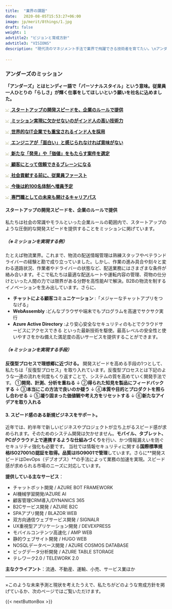 ```yaml
---
title:  "業界の課題"
date:   2020-08-05T15:53:27+06:00
image: jp/merit/8things/1.jpg
draft: false
weight: 1
advtitle2: "ビジョンと育成方針"
advtitle3: "VISIONS"
description: "現代流のマネジメント手法で業界で飛躍できる技術者を育てたい。\nアンダーズは世界中のIT技術を組み合わせて、日本とインドので企業が抱える課題と向き合ってきました。そんな当社の土台にある、ビジョンや育成方針をお伝えします。"

---
```


### アンダーズのミッション
**「アンダーズ」とはヒンディー語で「パーソナルスタイル」という意味。従業員一人ひとりの「らしさ」が輝く仕事をしてほしいという願いを社名に込めました。**

![Image Not Available](../../ico_arw_page_anchor.webp) [**&nbsp;スタートアップの開発スピードを、企業のルールで提供**](#スタートアップの開発スピードを、企業のルールで提供)

![Image Not Available](../../ico_arw_page_anchor.webp) [**&nbsp;ミッション実現に欠かせないのがインド人の高い技術力**](#ミッション実現に欠かせないのがインド人の高い技術力)

![Image Not Available](../../ico_arw_page_anchor.webp) [**&nbsp;世界的なIT企業でも重宝されるインド人を採用**](#世界的なIT企業でも重宝されるインド人を採用)

![Image Not Available](../../ico_arw_page_anchor.webp) [**&nbsp;エンジニアが「面白い」と感じられなければ意味がない**](#エンジニアが「面白い」と感じられなければ意味がない)

![Image Not Available](../../ico_arw_page_anchor.webp) [**&nbsp;新たな「発見」や「価値」をもたらす案件を選定**](#新たな「発見」や「価値」をもたらす案件を選定)

![Image Not Available](../../ico_arw_page_anchor.webp) [**&nbsp;顧客にとって信頼できるブレーンになる**](#顧客にとって信頼できるブレーンになる)

![Image Not Available](../../ico_arw_page_anchor.webp) [**&nbsp;社会貢献する前に、従業員ファースト**](#社会貢献する前に、従業員ファースト)

![Image Not Available](../../ico_arw_page_anchor.webp) [**&nbsp;今後は約100名体制へ増員予定**](#今後は約100名体制へ増員予定)

![Image Not Available](../../ico_arw_page_anchor.webp) [**&nbsp;専門職としての未来も開けるキャリアパス**](#専門職としての未来も開けるキャリアパス)

#### スタートアップの開発スピードを、企業のルールで提供
私たちは社会の常識やモラルといった企業ルールの範囲内で、スタートアップのような圧倒的な開発スピードを提供することをミッションに掲げています。
##### （※ミッションを実現する例）
たとえば物流業界。これまで、物流の配送情報管理は熟練スタッフやベテランドライバーの経験と勘で成り立っていました。しかし、作業の進み具合や刻々と変わる道路状況、作業者やドライバーの状態など、配送業務にはさまざまな条件が絡み合います。そこで私たちは最適な配送ルートや運転内容の管理、荷物の仕分けといった人間の力では限界がある分野を高性能AIで解決。B2Bの物流を制するイノベーションを生み出しています。さらに、
- **チャットによる顧客コミュニケーション** :「メジャーなチャットアプリをつなげる」
- **WebAssembly** :どんなブラウザや端末でもプログラムを高速でサクサク実行
- **Azure Active Directory** :より安心安全なセキュリティのもとでクラウドサービスにアクセスできる 
といった最新技術を駆使。最高レベルの安全性と使いやすさをかね備えた満足度の高いサービスを提供することができます。

##### （※ミッションを実現する手段）
**反復型プロセスで理想郷に近づける。**
開発スピードを高める手段の1つとして、私たちは「反復型プロセス」を取り入れています。反復型プロセスとは下記のような一連の流れを何度もくり返すことで、システムの質を高めていく開発手法です。 
①**開発、計測、分析を重ねる** 
↓
②**得られた知見を製品にフィードバックする** 
↓
③**本当にこの方法で良いのか疑う**
↓
④**本質や目的とプロダクトを照らし合わせる**
↓
⑤**凝り固まった価値観や考え方をリセットする**
↓
⑥**新たなアイデアを取り入れる**





#### 3. スピード感のある新規ビジネスをサポート。

近年では、約半年で新しいビジネスやプロジェクトが立ち上がるスピード感が求められます。そのためのシステム開発は欠かせません。**モバイル、タブレット、PCがクラウド上で連携するような仕組みづくり**を行い、かつ情報漏えいを防ぐセキュリティ強化も必要です。
当社では情報セキュリティに関する**国際標準規格ISO27001の認証を取得。品質はISO9001で管理**しています。さらに**開発スピードはDevOps（デブオプス）**の手法によって業務の加速を実現。スピード感が求められる市場のニーズに対応しています。 

**提供している主なサービス**：
- チャットボット開発 / AZURE BOT FRAMEWORK 
- AI機械学習開発/AZURE AI 
- 顧客管理CRM導入/DYNANICS 365 
- B2Cサービス開発 / AZURE B2C 
- SPAアプリ開発 / BLAZOR WEB 
- 双方向通信ウェブサービス開発 / SIGNALR 
- UX重視型アプリケーション開発 / DEVEXPRESS 
- モバイルコンテンツ高速化 / AMP WEB 
- 静的ウェブサイト開発 / HUGO WEB 
- NOSQLデータベース開発 / AZURE COSMOS DATABASE 
- ビッグデータ分析開発 / AZURE TABLE STORAGE 
- テレワーク2.0 / TELEWORK 2.0   

**主なクライアント**：流通、不動産、運輸、小売、サービス業ほか

---

×このような未来予測と現状を考えたうえで、私たちがどのような育成方針を掲げているか、次のページではご覧いただけます。

{{< nextButtonBox >}}
